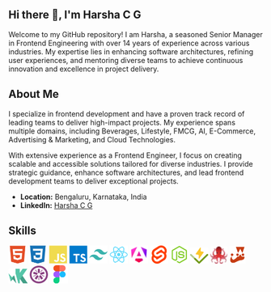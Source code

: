 ## Hi there 👋, I'm Harsha C G

Welcome to my GitHub repository! I am Harsha, a seasoned Senior Manager in Frontend Engineering with over 14 years of experience across various industries. My expertise lies in enhancing software architectures, refining user experiences, and mentoring diverse teams to achieve continuous innovation and excellence in project delivery.

## About Me

I specialize in frontend development and have a proven track record of leading teams to deliver high-impact projects. My experience spans multiple domains, including Beverages, Lifestyle, FMCG, AI, E-Commerce, Advertising & Marketing, and Cloud Technologies.

With extensive experience as a Frontend Engineer, I focus on creating scalable and accessible solutions tailored for diverse industries. I provide strategic guidance, enhance software architectures, and lead frontend development teams to deliver exceptional projects.

- **Location:** Bengaluru, Karnataka, India
- **LinkedIn:** [Harsha C G](https://www.linkedin.com/in/harshacg)

## Skills
<img src="./html5-colored.svg" width="36" /> <img src="./css3-colored.svg" width="36" /> <img src="./javascript-colored.svg" width="36" /> <img src="./typescript-colored.svg" width="36" /> <img src="./tailwindcss-colored.svg" width="36" /> <img src="./react-colored.svg" width="36" /> <img src="./angular-colored.svg" width="36" /> <img src="./svelte-colored.svg" width="36" /> <img src="./nodejs-colored.svg" width="36" /> <img src="./vitest-colored.svg" width="36" /> <img src="./testing-library-colored.svg" width="34" /> <img src="./jest-colored.svg" width="32" /> <img src="./karma-colored.svg" width="38" /> <img src="./jasmine-colored.svg" width="36" /> <img src="./figma-colored.svg" width="36" />

<!--
**cgharsha/cgharsha** is a ✨ _special_ ✨ repository because its `README.md` (this file) appears on your GitHub profile.

Here are some ideas to get you started:

- 🔭 I’m currently working on ...
- 🌱 I’m currently learning ...
- 👯 I’m looking to collaborate on ...
- 🤔 I’m looking for help with ...
- 💬 Ask me about ...
- 📫 How to reach me: ...
- 😄 Pronouns: ...
- ⚡ Fun fact: ...
-->
